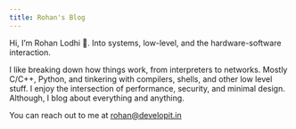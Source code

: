 ```yaml
---
title: Rohan's Blog
---
```


Hi, I’m Rohan Lodhi 👋. Into systems, low-level, and the hardware-software interaction.

I like breaking down how things work, from interpreters to networks. Mostly C/C++, Python, and tinkering with compilers, shells, and other low level stuff. I enjoy the intersection of performance, security, and minimal design. Although, I blog about everything and anything.

You can reach out to me at rohan@developit.in